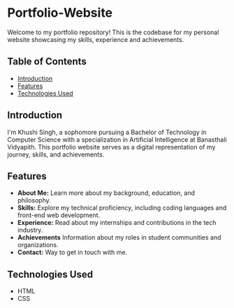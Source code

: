 # Portfolio-Website
Welcome to my portfolio repository! This is the codebase for my personal website showcasing my skills, experience and achievements.

## Table of Contents
- [Introduction](#introduction)
- [Features](#features)
- [Technologies Used](#technologies-used)

## Introduction
I'm Khushi Singh, a sophomore pursuing a Bachelor of Technology in Computer Science with a specialization in Artificial Intelligence at Banasthali Vidyapith. This portfolio website serves as a digital representation of my journey, skills, and achievements.

## Features
- **About Me:** Learn more about my background, education, and philosophy.
- **Skills:** Explore my technical proficiency, including coding languages and front-end web development.
- **Experience:** Read about my internships and contributions in the tech industry.
- **Achievements** Information about my roles in student communities and organizations.
- **Contact:** Way to get in touch with me.

## Technologies Used
- HTML
- CSS
